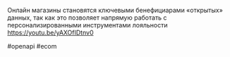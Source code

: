 
Онлайн магазины становятся ключевыми бенефициарами «открытых» данных, так как это позволяет напрямую работать с персонализированными инструментами лояльности https://youtu.be/yAXOfIDtnv0

#openapi #ecom 
